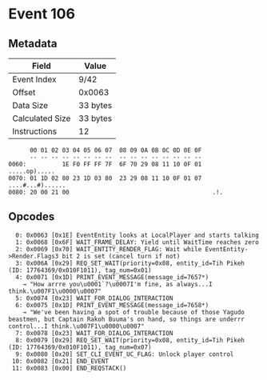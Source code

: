 # Event 106

## Metadata

| Field           | Value    |
|-----------------|----------|
| Event Index     | 9/42     |
| Offset          | 0x0063   |
| Data Size       | 33 bytes |
| Calculated Size | 33 bytes |
| Instructions    | 12       |

```
      00 01 02 03 04 05 06 07  08 09 0A 0B 0C 0D 0E 0F
      -- -- -- -- -- -- -- --  -- -- -- -- -- -- -- --
0060:          1E F0 FF FF 7F  6F 70 29 08 11 10 0F 01     .....op).....
0070: 01 1D 02 80 23 1D 03 80  23 29 08 11 10 0F 01 07  ....#...#)......
0080: 20 00 21 00                                        .!.            
```

## Opcodes

```
  0: 0x0063 [0x1E] EventEntity looks at LocalPlayer and starts talking
  1: 0x0068 [0x6F] WAIT_FRAME_DELAY: Yield until WaitTime reaches zero
  2: 0x0069 [0x70] WAIT_ENTITY_RENDER_FLAG: Wait while EventEntity->Render.Flags3 bit 2 is set (cancel turn if not)
  3: 0x006A [0x29] REQ_SET_WAIT(priority=0x08, entity_id=Tih Pikeh (ID: 17764369/0x010F1011), tag_num=0x01)
  4: 0x0071 [0x1D] PRINT_EVENT_MESSAGE(message_id=7657*)
    → "How arrre you\u0001`?\u0007I'm fine, as always...I think.\u007F1\u0000\u0007"
  5: 0x0074 [0x23] WAIT_FOR_DIALOG_INTERACTION
  6: 0x0075 [0x1D] PRINT_EVENT_MESSAGE(message_id=7658*)
    → "We've been having a spot of trouble because of those Yagudo beastmen, but Captain Rakoh Buuma's on hand, so things are underrr control...I think.\u007F1\u0000\u0007"
  7: 0x0078 [0x23] WAIT_FOR_DIALOG_INTERACTION
  8: 0x0079 [0x29] REQ_SET_WAIT(priority=0x08, entity_id=Tih Pikeh (ID: 17764369/0x010F1011), tag_num=0x07)
  9: 0x0080 [0x20] SET_CLI_EVENT_UC_FLAG: Unlock player control
 10: 0x0082 [0x21] END_EVENT
 11: 0x0083 [0x00] END_REQSTACK()
```
